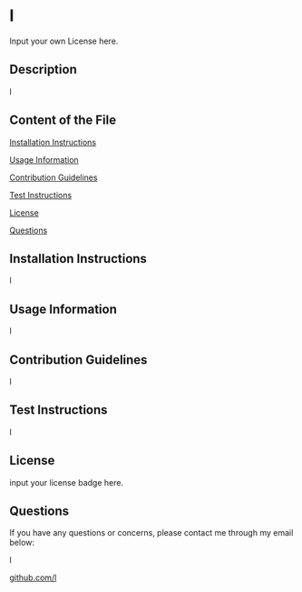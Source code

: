 # l 
Input your own License here.
## Description
l

## Content of the File
[Installation Instructions](#installation-instructions)

[Usage Information](#usage-information)

[Contribution Guidelines](#contribution-guidelines)

[Test Instructions](#test-instructions)

[License](#license)

[Questions](#questions)

## Installation Instructions
l

## Usage Information
l

## Contribution Guidelines
l

## Test Instructions
l

## License
input your license badge here.

## Questions
If you have any questions or concerns, please contact me through my email below: 

l

[github.com/l](https://www.github.com/l)

  